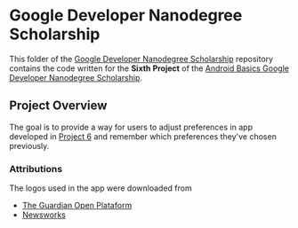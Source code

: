# Google Developer Nanodegree Scholarship

This folder of the [Google Developer Nanodegree Scholarship](https://github.com/EnduranceCode/GoogleDeveloperNanodegreeScholarship/tree/master) repository contains the code written for the **Sixth Project** of the [Android Basics Google Developer Nanodegree Scholarship](https://sites.google.com/knowlabs.com/gdnd2017).

## Project Overview

The goal is to provide a way for users to adjust preferences in app developed in [Project 6](https://github.com/EnduranceCode/GoogleDeveloperNanodegreeScholarship/tree/project6) and remember which preferences they've chosen previously.

### Attributions

The logos used in the app were downloaded from

* [The Guardian Open Plataform](https://www.theguardian.com/open-platform/logos)
* [Newsworks](https://www.newsworks.org.uk/toolkit)

